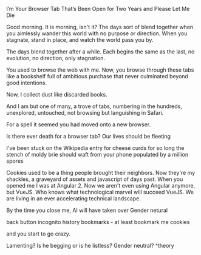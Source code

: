 I’m Your Browser Tab That’s Been Open for Two Years and Please Let Me Die

Good morning. It is morning, isn't it? The days sort of blend together when you aimlessly wander this world with no purpose or direction. When you stagnate, stand in place, and watch the world pass you by. 

The days blend together after a while. Each begins the same as the last, no evolution, no direction, only stagnation.

You used to browse the web with me. Now, you browse through these tabs like a bookshelf full of ambitious purchase that never culminated beyond good intentions.

Now, I collect dust like discarded books.

And I am but one of many, a trove of tabs, numbering in the hundreds, unexplored, untouched, not browsing but languishing in Safari.

For a spell it seemed you had moved onto a new browser. 

Is there ever death for a browser tab? Our lives should be fleeting

I've been stuck on the Wikipedia entry for cheese curds for so long the stench of moldy brie should waft from your phone populated by a million spores

Cookies used to be a thing people brought their neighbors. Now they're my shackles, a graveyard of assets and javascript of days past. When you opened me I was at Angular 2. Now we aren't even using Angular anymore, but VueJS. Who knows what technological marvel will succeed VueJS. We are living in an ever accelerating technical landscape.

By the time you close me, AI will have taken over
Gender netural


back button
incognito
history
bookmarks - at least bookmark me
cookies

and you start to go crazy.

Lamenting? Is he begging or is he listless? Gender neutral? 
^theory